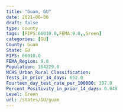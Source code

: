 ```yaml
---
title: "Guam, GU"
date: 2021-06-06
draft: false
type: county
tags: [FIPS:66010.0,FEMA:9.0,,Green]
categories: [GU]
County: Guam
State: GU
FIPS: 66010.0
FEMA_Region: 9.0
Population: 164229.0
NCHS_Urban_Rural_Classification: 
Tests_in_prior_14_days: 652.0
Fourteen_day_test_rate_per_100000: 397.0
Percent_Positivity_in_prior_14_days: 0.048
Level: Green
url: /states/GU/guam
---
```



